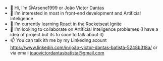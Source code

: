 - 👋 Hi, I’m @Arsene1999 or João Victor Dantas
- 👀 I’m interested in most in front-end development and Artificial Inteligence
- 🌱 I’m currently learning React in the Rocketseat Ignite
- 💞️ I’m looking to collaborate on Artificial Inteligence problemes (I have a idea of project but its to soon to talk about it)
- 📫 You can talk ith me by my Linkeding acount https://www.linkedin.com/in/joão-victor-dantas-batista-5248b318a/ 
  or via email  joaovictordantasbatista@gmail.com 

<!---
Arsene1999/Arsene1999 is a ✨ special ✨ repository because its `README.md` (this file) appears on your GitHub profile.
You can click the Preview link to take a look at your changes.
--->
